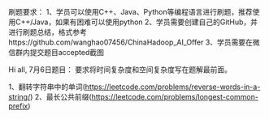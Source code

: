 刷题要求：
1、学员可以使用C++、Java、Python等编程语言进行刷题，推荐使用C++/Java，如果有困难可以使用python
2、学员需要创建自己的GitHub，并进行刷题总结，格式参考https://github.com/wanghao07456/ChinaHadoop_AI_Offer
3、学员需要在微信群内提交题目accepted截图

Hi all,
7月6日题目：
要求将时间复杂度和空间复杂度写在题解最前面。

1、翻转字符串中的单词(https://leetcode.com/problems/reverse-words-in-a-string/)
2、最长公共前缀(https://leetcode.com/problems/longest-common-prefix)
